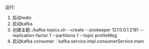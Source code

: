 运行:
1. 启动redis
2. 启动kafka
3. 创建主题:./kafka-topics.sh --create  --zookeeper 127.0.0.1:2181  --replication-factor 1 --partitions 1 --topic profileMsg
4. 启动kafka consumer：kafka.service.impl.consumerService.main